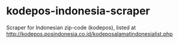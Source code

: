 # kodepos-indonesia-scraper
Scraper for Indonesian zip-code (kodepos), listed at http://kodepos.posindonesia.co.id/kodeposalamatindonesialist.php
